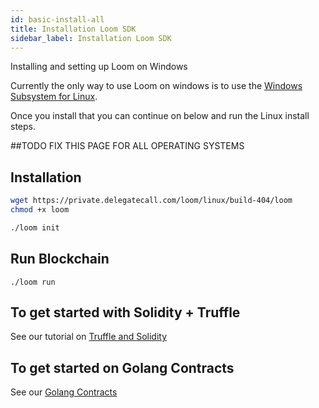 ```yaml
---
id: basic-install-all
title: Installation Loom SDK
sidebar_label: Installation Loom SDK
---
```

Installing and setting up Loom on Windows

Currently the only way to use Loom on windows is to use the   [Windows Subsystem for Linux](https://docs.microsoft.com/en-us/windows/wsl/install-win10).

Once you install that you can continue on below and run the Linux install steps.

##TODO FIX THIS PAGE FOR ALL OPERATING SYSTEMS

## Installation

```bash
wget https://private.delegatecall.com/loom/linux/build-404/loom
chmod +x loom

./loom init
```

## Run Blockchain
```
./loom run
```


## To get started with Solidity + Truffle

See our tutorial on [Truffle and Solidity](truffle-deploy.html)


## To get started on Golang Contracts 

See our [Golang Contracts](prereqs-all.html)